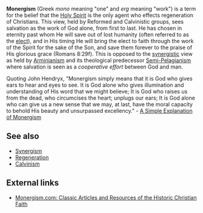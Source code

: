 **Monergism** (Greek *mono* meaning "one" and *erg* meaning "work")
is a term for the belief that the
[Holy Spirit](Holy_Spirit "Holy Spirit") is the only agent who
effects regeneration of Christians. This view, held by Reformed and
Calvinistic groups, sees salvation as the work of God alone, from
first to last. He has chosen in eternity past whom He will save out
of lost humanity (often referred to as the
[elect](Election "Election")), and in His timing He will bring the
elect to faith through the work of the Spirit for the sake of the
Son, and save them forever to the praise of His glorious grace
(Romans 8:29f). This is opposed to the
[synergistic](Synergism "Synergism") view as held by
[Arminianism](Arminianism "Arminianism") and its theological
predecessor [Semi-Pelagianism](Semi-Pelagianism "Semi-Pelagianism")
where salvation is seen as a *cooperative effort* between God and
man.

Quoting John Hendryx, "Monergism simply means that it is God who
gives ears to hear and eyes to see. It is God alone who gives
illumination and understanding of His word that we might believe;
It is God who raises us from the dead, who circumcises the heart;
unplugs our ears; It is God alone who can give us a new sense that
we may, at last, have the moral capacity to behold His beauty and
unsurpassed excellency." -
[A Simple Explanation of Monergism](http://www.monergism.com/thethreshold/articles/onsite/monergism_simple.html)

## See also

-   [Synergism](Synergism "Synergism")
-   [Regeneration](Regeneration "Regeneration")
-   [Calvinism](Calvinism "Calvinism")

## External links

-   [Monergism.com: Classic Articles and Resources of the Historic Christian Faith](http://www.monergism.com)



